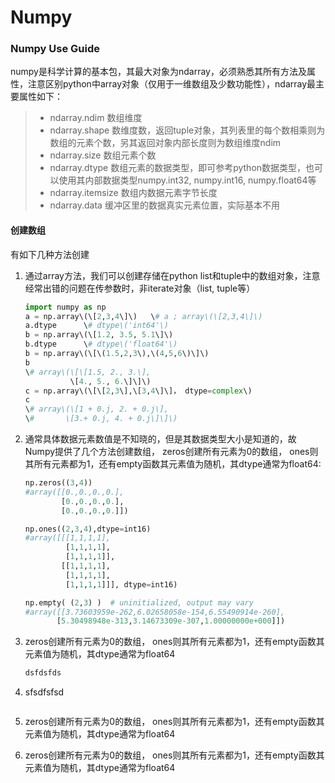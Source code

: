 # Numpy

### Numpy Use Guide

numpy是科学计算的基本包，其最大对象为ndarray，必须熟悉其所有方法及属性，注意区别python中array对象（仅用于一维数组及少数功能性），ndarray最主要属性如下：

> * ndarray.ndim  数组维度
> * ndarray.shape 数维度数，返回tuple对象，其列表里的每个数相乘则为数组的元素个数，另其返回对象内部长度则为数组维度ndim
> * ndarray.size    数组元素个数
> * ndarray.dtype  数组元素的数据类型，即可参考python数据类型，也可以使用其内部数据类型numpy.int32, numpy.int16, numpy.float64等
> * ndarray.itemsize     数组内数据元素字节长度
> * ndarray.data   缓冲区里的数据真实元素位置，实际基本不用

#### 创建数组

有如下几种方法创建

1. 通过array方法，我们可以创建存储在python list和tuple中的数组对象，注意经常出错的问题在传参数时，非iterate对象（list, tuple等）  
   ```py  
   import numpy as np  
   a = np.array\(\[2,3,4\]\)   \# a ; array\(\[2,3,4\]\)  
   a.dtype      \# dtype\('int64'\)  
   b = np.array\(\[1.2, 3.5, 5.1\]\)  
   b.dtype      \# dtype\('float64'\)  
   b = np.array\(\[\(1.5,2,3\),\(4,5,6\)\]\)  
   b
   \# array\(\[\[1.5, 2., 3.\],  
             \[4., 5., 6.\]\]\)
   c = np.array\(\[\[2,3\],\[3,4\]\]， dtype=complex\)
   c  
   \# array\(\[1 + 0.j, 2. + 0.j\],  
   \#       \[3.+ 0.j, 4. + 0.j\]\]\)
    ```

2. 通常具体数据元素数值是不知晓的，但是其数据类型大小是知道的，故Numpy提供了几个方法创建数组， zeros创建所有元素为0的数组， ones则其所有元素都为1，还有empty函数其元素值为随机，其dtype通常为float64:

    ```py
    np.zeros((3,4))
    #array([[0.,0.,0.,0.],
            [0.,0.,0.,0.],
            [0.,0.,0.,0.]])

    np.ones((2,3,4),dtype=int16)
    #array([[[1,1,1,1],
             [1,1,1,1],
             [1,1,1,1]],
            [[1,1,1,1],
             [1,1,1,1],
             [1,1,1,1]]], dtype=int16)

    np.empty( (2,3) )  # uninitialized, output may vary
    #array([[3.73603959e-262,6.02658058e-154,6.55490914e-260],
           [5.30498948e-313,3.14673309e-307,1.00000000e+000]])

3. zeros创建所有元素为0的数组， ones则其所有元素都为1，还有empty函数其元素值为随机，其dtype通常为float64

   ```py
   dsfdsfds
   ```

4. sfsdfsfsd

   ```py

   ```

5. zeros创建所有元素为0的数组， ones则其所有元素都为1，还有empty函数其元素值为随机，其dtype通常为float64

6. zeros创建所有元素为0的数组， ones则其所有元素都为1，还有empty函数其元素值为随机，其dtype通常为float64



